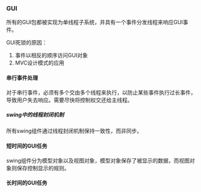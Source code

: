 ### GUI

所有的GUI包都被实现为单线程子系统，并具有一个事件分发线程来响应GUI事件。

GUI死锁的原因：

1. 事件以相反的顺序访问GUI对象
2. MVC设计模式的应用

#### 串行事件处理

对于串行事件，必须有多个交由多个线程来执行，以防止某些事件执行过长事件，导致用户失去响应。需要尽快将控制权交还给主线程。

##### swing中的线程封闭机制

所有swing组件通过线程封闭机制保持一致性，而非同步。

#### 短时间的GUI任务

swing组件分为模型对象以及视图对象，模型对象保存了被显示的数据，而视图对象则保存控制显示的规则。

#### 长时间的GUI任务

